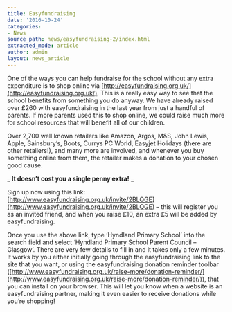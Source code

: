 ```yaml
---
title: Easyfundraising
date: '2016-10-24'
categories:
- News
source_path: news/easyfundraising-2/index.html
extracted_mode: article
author: admin
layout: news_article
---
```

One of the ways you can help fundraise for the school without any extra expenditure is to shop online via [http://easyfundraising.org.uk/](http://easyfundraising.org.uk/). This is a really easy way to see that the school benefits from something you do anyway. We have already raised over £260 with easyfundraising in the last year from just a handful of parents. If more parents used this to shop online, we could raise much more for school resources that will benefit all of our children.

Over 2,700 well known retailers like Amazon, Argos, M&S, John Lewis, Apple, Sainsbury’s, Boots, Currys PC World, Easyjet Holidays (there are other retailers!), and many more are involved, and whenever you buy something online from them, the retailer makes a donation to your chosen good cause.

_ **It doesn’t cost you a single penny extra!** _

Sign up now using this link: [http://www.easyfundraising.org.uk/invite/2BLQGE](http://www.easyfundraising.org.uk/invite/2BLQGE) – this will register you as an invited friend, and when you raise £10, an extra £5 will be added by easyfundraising.

Once you use the above link, type ‘Hyndland Primary School’ into the search field and select ‘Hyndland Primary School Parent Council – Glasgow’. There are very few details to fill in and it takes only a few minutes. It works by you either initially going through the easyfundraising link to the site that you want, or using the easyfundraising donation reminder toolbar ([http://www.easyfundraising.org.uk/raise-more/donation-reminder/](http://www.easyfundraising.org.uk/raise-more/donation-reminder/)), that you can install on your browser. This will let you know when a website is an easyfundraising partner, making it even easier to receive donations while you’re shopping!
